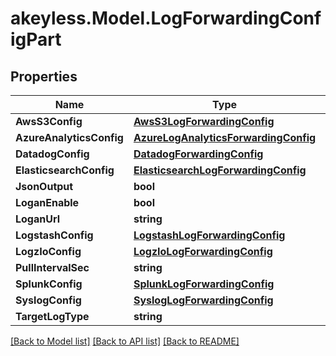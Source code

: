 # akeyless.Model.LogForwardingConfigPart

## Properties

Name | Type | Description | Notes
------------ | ------------- | ------------- | -------------
**AwsS3Config** | [**AwsS3LogForwardingConfig**](AwsS3LogForwardingConfig.md) |  | [optional] 
**AzureAnalyticsConfig** | [**AzureLogAnalyticsForwardingConfig**](AzureLogAnalyticsForwardingConfig.md) |  | [optional] 
**DatadogConfig** | [**DatadogForwardingConfig**](DatadogForwardingConfig.md) |  | [optional] 
**ElasticsearchConfig** | [**ElasticsearchLogForwardingConfig**](ElasticsearchLogForwardingConfig.md) |  | [optional] 
**JsonOutput** | **bool** |  | [optional] 
**LoganEnable** | **bool** |  | [optional] 
**LoganUrl** | **string** |  | [optional] 
**LogstashConfig** | [**LogstashLogForwardingConfig**](LogstashLogForwardingConfig.md) |  | [optional] 
**LogzIoConfig** | [**LogzIoLogForwardingConfig**](LogzIoLogForwardingConfig.md) |  | [optional] 
**PullIntervalSec** | **string** |  | [optional] 
**SplunkConfig** | [**SplunkLogForwardingConfig**](SplunkLogForwardingConfig.md) |  | [optional] 
**SyslogConfig** | [**SyslogLogForwardingConfig**](SyslogLogForwardingConfig.md) |  | [optional] 
**TargetLogType** | **string** |  | [optional] 

[[Back to Model list]](../README.md#documentation-for-models) [[Back to API list]](../README.md#documentation-for-api-endpoints) [[Back to README]](../README.md)

